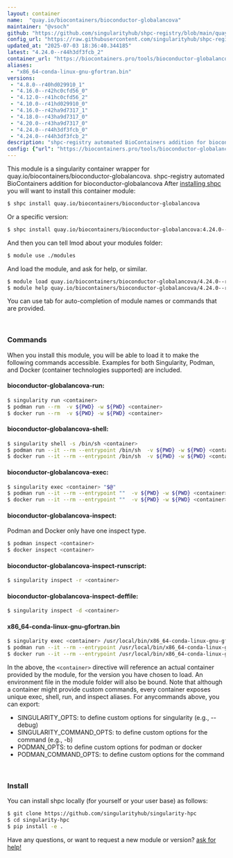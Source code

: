 ```yaml
---
layout: container
name:  "quay.io/biocontainers/bioconductor-globalancova"
maintainer: "@vsoch"
github: "https://github.com/singularityhub/shpc-registry/blob/main/quay.io/biocontainers/bioconductor-globalancova/container.yaml"
config_url: "https://raw.githubusercontent.com/singularityhub/shpc-registry/main/quay.io/biocontainers/bioconductor-globalancova/container.yaml"
updated_at: "2025-07-03 18:36:40.344185"
latest: "4.24.0--r44h3df3fcb_2"
container_url: "https://biocontainers.pro/tools/bioconductor-globalancova"
aliases:
 - "x86_64-conda-linux-gnu-gfortran.bin"
versions:
 - "4.8.0--r40hd029910_1"
 - "4.16.0--r42hc0cfd56_0"
 - "4.12.0--r41hc0cfd56_2"
 - "4.10.0--r41hd029910_0"
 - "4.16.0--r42ha9d7317_1"
 - "4.18.0--r43ha9d7317_0"
 - "4.20.0--r43ha9d7317_0"
 - "4.24.0--r44h3df3fcb_0"
 - "4.24.0--r44h3df3fcb_2"
description: "shpc-registry automated BioContainers addition for bioconductor-globalancova"
config: {"url": "https://biocontainers.pro/tools/bioconductor-globalancova", "maintainer": "@vsoch", "description": "shpc-registry automated BioContainers addition for bioconductor-globalancova", "latest": {"4.24.0--r44h3df3fcb_2": "sha256:7940928e5cce158d4ec189c7a64ab8cf057a4a41ffd7b48eb20a80b35259d735"}, "tags": {"4.8.0--r40hd029910_1": "sha256:48fa31b9abc9c639ffe18c956bf9cfc4edd3d59502cd6394ba55c5d34ba3439f", "4.16.0--r42hc0cfd56_0": "sha256:e77e6ab8f53f5850c8d7289ffcc2cc474eadd66a15293f0537cf0120214f9702", "4.12.0--r41hc0cfd56_2": "sha256:778cc304a4c36ad072eaf43416d49ed9db07009219130d4f84cbfcb832155a32", "4.10.0--r41hd029910_0": "sha256:1012fd44ec127ec6368902cc4fd45bec8f302c94131cd63d2eccb05ea247e30b", "4.16.0--r42ha9d7317_1": "sha256:304e467341f7dc11b0b1723414f5596f62bc59fd6fcff613e453f0e279f4d219", "4.18.0--r43ha9d7317_0": "sha256:1021a7c6eefde28ec43f329bce4cb12c28271ccec4d2aa7d72df709d0c249627", "4.20.0--r43ha9d7317_0": "sha256:7d1c261aebfe7b5c0b30a1fb3ad2301034a2dc136debb399c7658c436a78769c", "4.24.0--r44h3df3fcb_0": "sha256:6b8ff780516781196e2aade0fd6e1c8af59e02c3d7c69ef8b996ddeb70a4c55f", "4.24.0--r44h3df3fcb_2": "sha256:7940928e5cce158d4ec189c7a64ab8cf057a4a41ffd7b48eb20a80b35259d735"}, "docker": "quay.io/biocontainers/bioconductor-globalancova", "aliases": {"x86_64-conda-linux-gnu-gfortran.bin": "/usr/local/bin/x86_64-conda-linux-gnu-gfortran.bin"}}
---
```


This module is a singularity container wrapper for quay.io/biocontainers/bioconductor-globalancova.
shpc-registry automated BioContainers addition for bioconductor-globalancova
After [installing shpc](#install) you will want to install this container module:


```bash
$ shpc install quay.io/biocontainers/bioconductor-globalancova
```

Or a specific version:

```bash
$ shpc install quay.io/biocontainers/bioconductor-globalancova:4.24.0--r44h3df3fcb_2
```

And then you can tell lmod about your modules folder:

```bash
$ module use ./modules
```

And load the module, and ask for help, or similar.

```bash
$ module load quay.io/biocontainers/bioconductor-globalancova/4.24.0--r44h3df3fcb_2
$ module help quay.io/biocontainers/bioconductor-globalancova/4.24.0--r44h3df3fcb_2
```

You can use tab for auto-completion of module names or commands that are provided.

<br>

### Commands

When you install this module, you will be able to load it to make the following commands accessible.
Examples for both Singularity, Podman, and Docker (container technologies supported) are included.

#### bioconductor-globalancova-run:

```bash
$ singularity run <container>
$ podman run --rm  -v ${PWD} -w ${PWD} <container>
$ docker run --rm  -v ${PWD} -w ${PWD} <container>
```

#### bioconductor-globalancova-shell:

```bash
$ singularity shell -s /bin/sh <container>
$ podman run --it --rm --entrypoint /bin/sh  -v ${PWD} -w ${PWD} <container>
$ docker run --it --rm --entrypoint /bin/sh  -v ${PWD} -w ${PWD} <container>
```

#### bioconductor-globalancova-exec:

```bash
$ singularity exec <container> "$@"
$ podman run --it --rm --entrypoint ""  -v ${PWD} -w ${PWD} <container> "$@"
$ docker run --it --rm --entrypoint ""  -v ${PWD} -w ${PWD} <container> "$@"
```

#### bioconductor-globalancova-inspect:

Podman and Docker only have one inspect type.

```bash
$ podman inspect <container>
$ docker inspect <container>
```

#### bioconductor-globalancova-inspect-runscript:

```bash
$ singularity inspect -r <container>
```

#### bioconductor-globalancova-inspect-deffile:

```bash
$ singularity inspect -d <container>
```


#### x86_64-conda-linux-gnu-gfortran.bin

```bash
$ singularity exec <container> /usr/local/bin/x86_64-conda-linux-gnu-gfortran.bin
$ podman run --it --rm --entrypoint /usr/local/bin/x86_64-conda-linux-gnu-gfortran.bin   -v ${PWD} -w ${PWD} <container> -c " $@"
$ docker run --it --rm --entrypoint /usr/local/bin/x86_64-conda-linux-gnu-gfortran.bin   -v ${PWD} -w ${PWD} <container> -c " $@"
```



In the above, the `<container>` directive will reference an actual container provided
by the module, for the version you have chosen to load. An environment file in the
module folder will also be bound. Note that although a container
might provide custom commands, every container exposes unique exec, shell, run, and
inspect aliases. For anycommands above, you can export:

 - SINGULARITY_OPTS: to define custom options for singularity (e.g., --debug)
 - SINGULARITY_COMMAND_OPTS: to define custom options for the command (e.g., -b)
 - PODMAN_OPTS: to define custom options for podman or docker
 - PODMAN_COMMAND_OPTS: to define custom options for the command

<br>

### Install

You can install shpc locally (for yourself or your user base) as follows:

```bash
$ git clone https://github.com/singularityhub/singularity-hpc
$ cd singularity-hpc
$ pip install -e .
```

Have any questions, or want to request a new module or version? [ask for help!](https://github.com/singularityhub/singularity-hpc/issues)